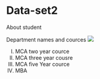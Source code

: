 # Data-set2
About student
<html>
  <head> Department names and cources </head>
  <title> University </title>
  <img src = "C:\Users\LAB1\Pictures\Screenshots">
  <body>
<ol type = I>
  <li> MCA two year cource </li>
  <li> MCA three year cousre </li>
  <li>MCA five Year cource </li>
  <li> MBA </p3></li>
  </ol>
    <b style='Arial" size=20 <Subjects></b>
    <ul>
    <li>Design of programming language</li>
    <li>Deep Learning </li>
    <li>Machine learning</li>
    <li>Data Strcture</li>
    <li>Open source system</li>
    </ul>
      <a href="<a/>
  </body>
  
</html>
